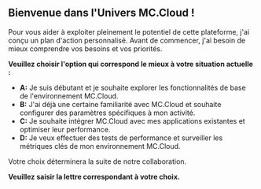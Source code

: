 ##  Bienvenue dans l'Univers MC.Cloud ! 

Pour vous aider à exploiter pleinement le potentiel de cette plateforme, j'ai conçu un plan d'action personnalisé.  Avant de commencer, j'ai besoin de mieux comprendre vos besoins et vos priorités. 

**Veuillez choisir l'option qui correspond le mieux à votre situation actuelle :**

* **A:** Je suis débutant et je souhaite explorer les fonctionnalités de base de l'environnement MC.Cloud.
* **B:** J'ai déjà une certaine familiarité avec MC.Cloud et souhaite configurer des paramètres spécifiques à mon activité.
* **C:** Je souhaite intégrer MC.Cloud avec mes applications existantes et optimiser leur performance.
* **D:** Je veux effectuer des tests de performance et surveiller les métriques clés de mon environnement MC.Cloud.

Votre choix déterminera la suite de notre collaboration.  

**Veuillez saisir la lettre correspondant à votre choix.** 


